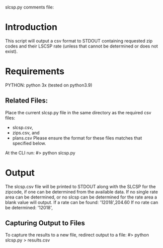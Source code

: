 slcsp.py  comments file:

# Introduction
This script will output a csv format to STDOUT containing requested zip codes and their 
LSCSP rate (unless that cannot be determined or does not exist).

# Requirements
PYTHON:
python 3x (tested on python3.9)

## Related Files:
Place the current slcsp.py file in the same directory as the required csv files:
* slcsp.csv,
* zips.csv, and
* plans.csv 
Please ensure the format for these files matches that specified below.

At the CLI run:
#> python slcsp.py 

# Output
The slcsp.csv file will be printed to STDOUT along with the SLCSP for the zipcode, if one 
can be determined from the available data.  If no single rate area can be determined, or no 
slcsp can be determined for the rate area a blank value will output.
If a rate can be found:
'12018',204.60
If no rate can be determined:
'12018',

## Capturing Output to Files
To capture the results to a new file, redirect output to a file:
#> python slcsp.py > results.csv
